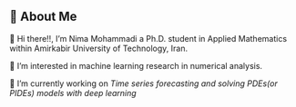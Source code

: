 ## 🚀 About Me

👋 Hi there!!, I’m Nima Mohammadi a Ph.D. student in Applied Mathematics within Amirkabir University of Technology, Iran.

👀 I’m interested in machine learning research in numerical analysis.

🌱 I’m currently working on *Time series forecasting and solving PDEs(or PIDEs) models with deep learning* 
